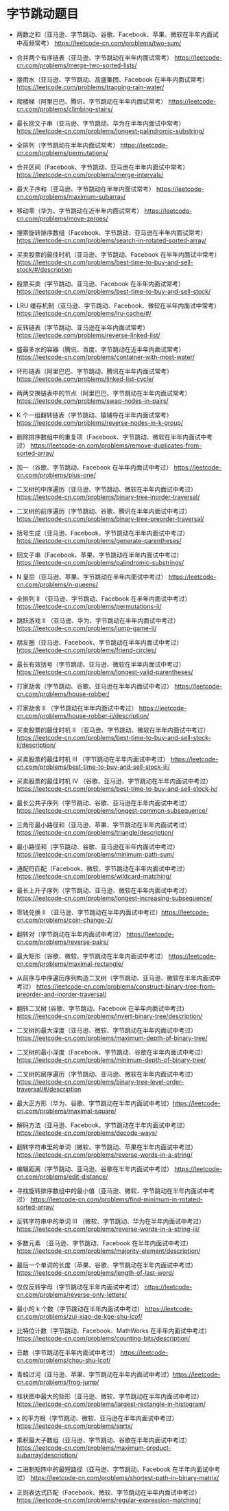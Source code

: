 # 字节跳动题目


* 两数之和（亚马逊、字节跳动、谷歌、Facebook、苹果、微软在半年内面试中高频常考） https://leetcode-cn.com/problems/two-sum/
* 合并两个有序链表（亚马逊、字节跳动在半年内面试常考） https://leetcode-cn.com/problems/merge-two-sorted-lists/
* 接雨水（亚马逊、字节跳动、高盛集团、Facebook 在半年内面试常考） https://leetcode.com/problems/trapping-rain-water/
* 爬楼梯（阿里巴巴、腾讯、字节跳动在半年内面试常考） https://leetcode-cn.com/problems/climbing-stairs/
* 最长回文子串（亚马逊、字节跳动、华为在半年内面试中常考）https://leetcode-cn.com/problems/longest-palindromic-substring/
* 全排列（字节跳动在半年内面试常考） https://leetcode-cn.com/problems/permutations/
* 合并区间（Facebook、字节跳动、亚马逊在半年内面试中常考） https://leetcode-cn.com/problems/merge-intervals/
* 最大子序和（亚马逊、字节跳动在半年内面试常考） https://leetcode-cn.com/problems/maximum-subarray/
* 移动零（华为、字节跳动在近半年内面试常考） https://leetcode-cn.com/problems/move-zeroes/
* 搜索旋转排序数组（Facebook、字节跳动、亚马逊在半年内面试常考） https://leetcode-cn.com/problems/search-in-rotated-sorted-array/
* 买卖股票的最佳时机（亚马逊、字节跳动、Facebook 在半年内面试中常考） https://leetcode-cn.com/problems/best-time-to-buy-and-sell-stock/#/description
* 股票买卖（字节跳动、亚马逊、Facebook 在半年内面试常考） https://leetcode-cn.com/problems/best-time-to-buy-and-sell-stock/
* LRU 缓存机制（亚马逊、字节跳动、Facebook、微软在半年内面试中常考） https://leetcode-cn.com/problems/lru-cache/#/
* 反转链表（字节跳动、亚马逊在半年内面试常考） https://leetcode.com/problems/reverse-linked-list/
* 盛最多水的容器（腾讯、百度、字节跳动在近半年内面试常考） https://leetcode-cn.com/problems/container-with-most-water/
* 环形链表（阿里巴巴、字节跳动、腾讯在半年内面试常考） https://leetcode.com/problems/linked-list-cycle/
* 两两交换链表中的节点（阿里巴巴、字节跳动在半年内面试常考） https://leetcode.com/problems/swap-nodes-in-pairs/
* K 个一组翻转链表（字节跳动、猿辅导在半年内面试常考）https://leetcode.com/problems/reverse-nodes-in-k-group/

* 删除排序数组中的重复项（Facebook、字节跳动、微软在半年内面试中考过） https://leetcode-cn.com/problems/remove-duplicates-from-sorted-array/
* 加一（谷歌、字节跳动、Facebook 在半年内面试中考过） https://leetcode-cn.com/problems/plus-one/
* 二叉树的中序遍历（亚马逊、字节跳动、微软在半年内面试中考过） https://leetcode-cn.com/problems/binary-tree-inorder-traversal/
* 二叉树的前序遍历（字节跳动、谷歌、腾讯在半年内面试中考过） https://leetcode-cn.com/problems/binary-tree-preorder-traversal/
* 括号生成（亚马逊、Facebook、字节跳动在半年内面试中考过） https://leetcode-cn.com/problems/generate-parentheses/
* 回文子串（Facebook、苹果、字节跳动在半年内面试中考过） https://leetcode-cn.com/problems/palindromic-substrings/
* N 皇后（亚马逊、苹果、字节跳动在半年内面试中考过） https://leetcode-cn.com/problems/n-queens/
* 全排列 II （亚马逊、字节跳动、Facebook 在半年内面试中考过） https://leetcode-cn.com/problems/permutations-ii/
* 跳跃游戏 II （亚马逊、华为、字节跳动在半年内面试中考过） https://leetcode-cn.com/problems/jump-game-ii/
* 朋友圈（亚马逊、Facebook、字节跳动在半年内面试中考过） https://leetcode-cn.com/problems/friend-circles/
* 最长有效括号（字节跳动、亚马逊、微软在半年内面试中考过） https://leetcode-cn.com/problems/longest-valid-parentheses/
* 打家劫舍（字节跳动、谷歌、亚马逊在半年内面试中考过） https://leetcode-cn.com/problems/house-robber/
* 打家劫舍 II （字节跳动在半年内面试中考过） https://leetcode-cn.com/problems/house-robber-ii/description/
* 买卖股票的最佳时机 II （亚马逊、字节跳动、微软在半年内面试中考过） https://leetcode-cn.com/problems/best-time-to-buy-and-sell-stock-ii/description/
* 买卖股票的最佳时机 III （字节跳动在半年内面试中考过） https://leetcode-cn.com/problems/best-time-to-buy-and-sell-stock-iii/
* 买卖股票的最佳时机 IV （谷歌、亚马逊、字节跳动在半年内面试中考过） https://leetcode-cn.com/problems/best-time-to-buy-and-sell-stock-iv/
* 最长公共子序列（字节跳动、谷歌、亚马逊在半年内面试中考过） https://leetcode-cn.com/problems/longest-common-subsequence/
* 三角形最小路径和（亚马逊、苹果、字节跳动在半年内面试考过） https://leetcode-cn.com/problems/triangle/description/
* 最小路径和（字节跳动、谷歌、亚马逊在半年内面试中考过） https://leetcode-cn.com/problems/minimum-path-sum/
* 通配符匹配（Facebook、微软、字节跳动在半年内面试中考过） https://leetcode-cn.com/problems/wildcard-matching/
* 最长上升子序列（字节跳动、亚马逊、微软在半年内面试中考过） https://leetcode-cn.com/problems/longest-increasing-subsequence/
* 零钱兑换 II （亚马逊、字节跳动在半年内面试中考过）https://leetcode-cn.com/problems/coin-change-2/
* 翻转对（字节跳动在半年内面试中考过） https://leetcode-cn.com/problems/reverse-pairs/
* 最大矩形（谷歌、微软、字节跳动在半年内面试中考过） https://leetcode-cn.com/problems/maximal-rectangle/
* 从前序与中序遍历序列构造二叉树（字节跳动、亚马逊、微软在半年内面试中考过） https://leetcode-cn.com/problems/construct-binary-tree-from-preorder-and-inorder-traversal/
* 翻转二叉树 (谷歌、字节跳动、Facebook 在半年内面试中考过) https://leetcode-cn.com/problems/invert-binary-tree/description/
* 二叉树的最大深度（亚马逊、微软、字节跳动在半年内面试中考过） https://leetcode-cn.com/problems/maximum-depth-of-binary-tree/
* 二叉树的最小深度（Facebook、字节跳动、谷歌在半年内面试中考过） https://leetcode-cn.com/problems/minimum-depth-of-binary-tree/
* 二叉树的层序遍历（字节跳动、亚马逊、微软在半年内面试中考过） https://leetcode-cn.com/problems/binary-tree-level-order-traversal/#/description
* 最大正方形（华为、谷歌、字节跳动在半年内面试中考过）https://leetcode-cn.com/problems/maximal-square/
* 解码方法（亚马逊、Facebook、字节跳动在半年内面试中考过） https://leetcode-cn.com/problems/decode-ways/
* 翻转字符串里的单词（微软、字节跳动、苹果在半年内面试中考过） https://leetcode-cn.com/problems/reverse-words-in-a-string/
* 编辑距离（字节跳动、亚马逊、谷歌在半年内面试中考过） https://leetcode-cn.com/problems/edit-distance/
* 寻找旋转排序数组中的最小值（亚马逊、微软、字节跳动在半年内面试中考过） https://leetcode-cn.com/problems/find-minimum-in-rotated-sorted-array/
* 反转字符串中的单词 III （微软、字节跳动、华为在半年内面试中考过） https://leetcode-cn.com/problems/reverse-words-in-a-string-iii/
* 多数元素 （亚马逊、字节跳动、Facebook 在半年内面试中考过） https://leetcode-cn.com/problems/majority-element/description/
* 最后一个单词的长度（苹果、谷歌、字节跳动在半年内面试中考过） https://leetcode-cn.com/problems/length-of-last-word/
* 仅仅反转字母（字节跳动在半年内面试中考过） https://leetcode-cn.com/problems/reverse-only-letters/
* 最小的 k 个数（字节跳动在半年内面试中考过） https://leetcode-cn.com/problems/zui-xiao-de-kge-shu-lcof/
* 比特位计数（字节跳动、Facebook、MathWorks 在半年内面试中考过）https://leetcode-cn.com/problems/counting-bits/description/
* 丑数（字节跳动在半年内面试中考过） https://leetcode-cn.com/problems/chou-shu-lcof/
* 青蛙过河（亚马逊、苹果、字节跳动在半年内面试中考过）https://leetcode-cn.com/problems/frog-jump/
* 柱状图中最大的矩形（亚马逊、微软、字节跳动在半年内面试中考过）https://leetcode-cn.com/problems/largest-rectangle-in-histogram/
* x 的平方根（字节跳动、微软、亚马逊在半年内面试中考过） https://leetcode-cn.com/problems/sqrtx/
* 乘积最大子数组（亚马逊、字节跳动、谷歌在半年内面试中考过） https://leetcode-cn.com/problems/maximum-product-subarray/description/
* 二进制矩阵中的最短路径（亚马逊、字节跳动、Facebook 在半年内面试中考过） https://leetcode-cn.com/problems/shortest-path-in-binary-matrix/
* 正则表达式匹配（Facebook、微软、字节跳动在半年内面试中考过） https://leetcode-cn.com/problems/regular-expression-matching/



































































